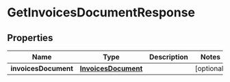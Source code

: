 # GetInvoicesDocumentResponse

## Properties
Name | Type | Description | Notes
------------ | ------------- | ------------- | -------------
**invoicesDocument** | [**InvoicesDocument**](InvoicesDocument.md) |  |  [optional]
